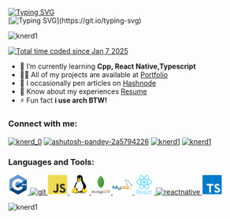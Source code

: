  [![Typing SVG](https://readme-typing-svg.demolab.com?font=JetBrainsMono&weight=500&duration=3000&pause=2000&center=true&width=435&lines=Hi+%F0%9F%91%8B%2C+I'm+Ashutosh)](https://git.io/typing-svg) <br>
[![Typing SVG](https://readme-typing-svg.demolab.com?font=JetBrainsMono&weight=500&duration=3000&pause=2000&center=true&width=435&lines=A+proactive+Software+developer!)](https://git.io/typing-svg)
<!--<h1 align="center">Hi there, I'm <a href="https://ashutosh-portfolio-eta.vercel.app/" target="_blank">Ashutosh Pandey</a>-->
  
<p align="left"> <img src="https://komarev.com/ghpvc/?username=knerd1&label=Profile%20views&color=0e75b6&style=flat" alt="knerd1" /> </p>
<a align="left" href="https://wakatime.com/@b7c1761c-b2c7-44fb-9a02-9811f8b07065"><img src="https://wakatime.com/badge/user/b7c1761c-b2c7-44fb-9a02-9811f8b07065.svg" alt="Total time coded since Jan 7 2025" /></a>
<!--- <p align="left"> <a href="https://github.com/ryo-ma/github-profile-trophy"><img src="https://github-profile-trophy.vercel.app/?username=knerd1" alt="knerd1" /></a> </p> -->

- 🌱 I’m currently learning **Cpp, React Native,Typescript**
- 👨‍💻 All of my projects are available at [Portfolio](https://ashutosh-portfolio-eta.vercel.app/)
- 📝 I occasionally pen articles on [Hashnode](https://knerd1.hashnode.dev/)
- 📄 Know about my experiences [Resume](https://bit.ly/ashuResume)
- ⚡ Fun fact **i use arch BTW!**

<h3 align="left">Connect with me:</h3>
<p align="left">
<!-- <a href="https://dev.to/knerd1" target="blank"><img align="center" src="https://raw.githubusercontent.com/rahuldkjain/github-profile-readme-generator/master/src/images/icons/Social/devto.svg" alt="knerd1" height="30" width="40" /></a> -->
<a href="https://twitter.com/knerd_0" target="blank"><img align="center" src="https://raw.githubusercontent.com/rahuldkjain/github-profile-readme-generator/master/src/images/icons/Social/twitter.svg" alt="knerd_0" height="30" width="40" /></a>
<a href="https://linkedin.com/in/ashutosh-pandey-2a5794226" target="blank"><img align="center" src="https://raw.githubusercontent.com/rahuldkjain/github-profile-readme-generator/master/src/images/icons/Social/linked-in-alt.svg" alt="ashutosh-pandey-2a5794226" height="30" width="40" /></a>
<!-- <a href="https://stackoverflow.com/users/27310162" target="blank"><img align="center" src="https://raw.githubusercontent.com/rahuldkjain/github-profile-readme-generator/master/src/images/icons/Social/stack-overflow.svg" alt="27310162" height="30" width="40" /></a> 
<a href="https://hashnode.com/knerd1" target="blank"><img align="center" src="https://raw.githubusercontent.com/rahuldkjain/github-profile-readme-generator/master/src/images/icons/Social/hashnode.svg" alt="knerd1" height="30" width="40" /></a> -->
<a href="https://www.codechef.com/users/knerd1" target="blank"><img align="center" src="https://cdn.jsdelivr.net/npm/simple-icons@3.1.0/icons/codechef.svg" alt="knerd1" height="30" width="40" /></a>
<a href="https://www.hackerrank.com/knerd1" target="blank"><img align="center" src="https://raw.githubusercontent.com/rahuldkjain/github-profile-readme-generator/master/src/images/icons/Social/hackerrank.svg" alt="knerd1" height="30" width="40" /></a>
<!-- <a href="https://codeforces.com/profile/knerd1" target="blank"><img align="center" src="https://raw.githubusercontent.com/rahuldkjain/github-profile-readme-generator/master/src/images/icons/Social/codeforces.svg" alt="knerd1" height="30" width="40" /></a> 
<a href="https://www.leetcode.com/knerd1" target="blank"><img align="center" src="https://raw.githubusercontent.com/rahuldkjain/github-profile-readme-generator/master/src/images/icons/Social/leet-code.svg" alt="knerd1" height="30" width="40" /></a>
<!-- <a href="https://www.hackerearth.com/@knerd1" target="blank"><img align="center" src="https://raw.githubusercontent.com/rahuldkjain/github-profile-readme-generator/master/src/images/icons/Social/hackerearth.svg" alt="@knerd1" height="30" width="40" /></a> -->
<!-- <a href="https://auth.geeksforgeeks.org/user/knerd1" target="blank"><img align="center" src="https://raw.githubusercontent.com/rahuldkjain/github-profile-readme-generator/master/src/images/icons/Social/geeks-for-geeks.svg" alt="knerd1" height="30" width="40" /></a> -->
</p>

<h3 align="left">Languages and Tools:</h3>
<p align="left"> <a href="https://www.w3schools.com/cpp/" target="_blank" rel="noreferrer"> <img src="https://raw.githubusercontent.com/devicons/devicon/master/icons/cplusplus/cplusplus-original.svg" alt="cplusplus" width="40" height="40"/> </a> <a href="https://git-scm.com/" target="_blank" rel="noreferrer"> <img src="https://www.vectorlogo.zone/logos/git-scm/git-scm-icon.svg" alt="git" width="40" height="40"/> </a> <a href="https://developer.mozilla.org/en-US/docs/Web/JavaScript" target="_blank" rel="noreferrer"> <img src="https://raw.githubusercontent.com/devicons/devicon/master/icons/javascript/javascript-original.svg" alt="javascript" width="40" height="40"/> </a> <a href="https://www.linux.org/" target="_blank" rel="noreferrer"> <img src="https://raw.githubusercontent.com/devicons/devicon/master/icons/linux/linux-original.svg" alt="linux" width="40" height="40"/> </a> <a href="https://www.mongodb.com/" target="_blank" rel="noreferrer"> <img src="https://raw.githubusercontent.com/devicons/devicon/master/icons/mongodb/mongodb-original-wordmark.svg" alt="mongodb" width="40" height="40"/> </a> <a href="https://www.mysql.com/" target="_blank" rel="noreferrer"> <img src="https://raw.githubusercontent.com/devicons/devicon/master/icons/mysql/mysql-original-wordmark.svg" alt="mysql" width="40" height="40"/> </a> <a href="https://reactjs.org/" target="_blank" rel="noreferrer"> <img src="https://raw.githubusercontent.com/devicons/devicon/master/icons/react/react-original-wordmark.svg" alt="react" width="40" height="40"/> </a> <a href="https://reactnative.dev/" target="_blank" rel="noreferrer"> <img src="https://reactnative.dev/img/header_logo.svg" alt="reactnative" width="40" height="40"/> </a> <a href="https://www.typescriptlang.org/" target="_blank" rel="noreferrer"> <img src="https://raw.githubusercontent.com/devicons/devicon/master/icons/typescript/typescript-original.svg" alt="typescript" width="40" height="40"/> </a> </p>
<p><img align="left" src="https://github-readme-stats.vercel.app/api/top-langs?username=knerd1&show_icons=true&theme=radical&hide_border=true&locale=en&layout=compact" alt="knerd1" /></p>
<!--- <p>&nbsp;<img align="center" src="https://github-readme-stats.vercel.app/api?username=knerd1&show_icons=true&locale=en" alt="knerd1" /></p> -->

<!-- <p><img align="center" src="https://github-readme-streak-stats.herokuapp.com/?user=knerd1&" alt="knerd1" /></p>  -->

